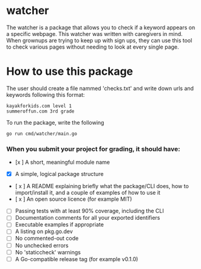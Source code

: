 # watcher

The watcher is a package that allows you to check if a keyword appears on a specific webpage. This watcher was written with caregivers in mind. When grownups are trying to keep up with sign ups, they can use this tool to check various pages without needing to look at every single page. 


# How to use this package 

The user should create a file nammed 'checks.txt' and write down urls and keywords following this format: 

```
kayakforkids.com level 1 
summeroffun.com 3rd grade 
```

To run the package, write the following 

```
go run cmd/watcher/main.go 

```

### When you submit your project for grading, it should have: 
+ [x ] A short, meaningful module name
+ [x] A simple, logical package structure
+ [ x ] A README explaining briefly what the package/CLI does, how to import/install it, and a couple of examples of how to use it
+ [ x ] An open source licence (for example MIT)
+ [ ] Passing tests with at least 90% coverage, including the CLI
+ [ ] Documentation comments for all your exported identifiers
+ [ ] Executable examples if appropriate
+ [ ] A listing on pkg.go.dev
+ [ ] No commented-out code
+ [ ] No unchecked errors
+ [ ] No 'staticcheck' warnings
+ [ ] A Go-compatible release tag (for example v0.1.0)
